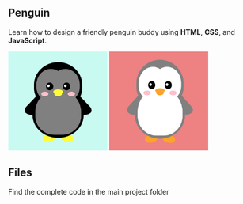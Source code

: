 ## Penguin
Learn how to design a friendly penguin buddy using __HTML__, __CSS__, and __JavaScript__.
<p align="left">
<img width="200" height="200" src="https://github.com/cetienn01/Penguin/blob/master/img/penguin_1.png"/>
<img width="200" height="200" src="https://github.com/cetienn01/Penguin/blob/master/img/penguin_2.png"/>
</p>

## Files
Find the complete code in the main project folder
